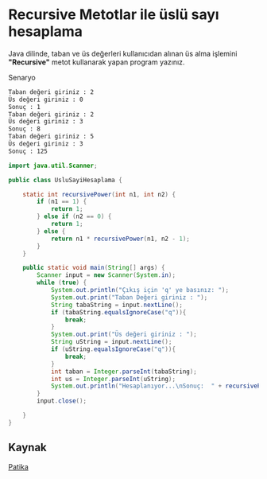 # Recursive Metotlar ile üslü sayı hesaplama

Java dilinde, taban ve üs değerleri kullanıcıdan alınan üs alma işlemini **"Recursive"** metot kullanarak yapan program yazınız.

Senaryo

```txt
Taban değeri giriniz : 2
Üs değeri giriniz : 0
Sonuç : 1
Taban değeri giriniz : 2
Üs değeri giriniz : 3
Sonuç : 8
Taban değeri giriniz : 5
Üs değeri giriniz : 3
Sonuç : 125
```

```java
import java.util.Scanner;

public class UsluSayiHesaplama {

    static int recursivePower(int n1, int n2) {
        if (n1 == 1) {
            return 1;
        } else if (n2 == 0) {
            return 1;
        } else {
            return n1 * recursivePower(n1, n2 - 1);
        }
    }

    public static void main(String[] args) {
        Scanner input = new Scanner(System.in);
        while (true) {
            System.out.println("Çıkış için 'q' ye basınız: ");
            System.out.print("Taban Değeri giriniz : ");
            String tabaString = input.nextLine();
            if (tabaString.equalsIgnoreCase("q")){
                break;
            }
            System.out.print("Üs değeri giriniz : ");
            String uString = input.nextLine();
            if (uString.equalsIgnoreCase("q")){
                break;
            }
            int taban = Integer.parseInt(tabaString);
            int us = Integer.parseInt(uString);
            System.out.println("Hesaplanıyor...\nSonuç:  " + recursivePower(taban, us));
        }
        input.close();

    }
}
```

## Kaynak

[Patika](https://app.patika.dev/moduller/java101/odev-recursive-power)
